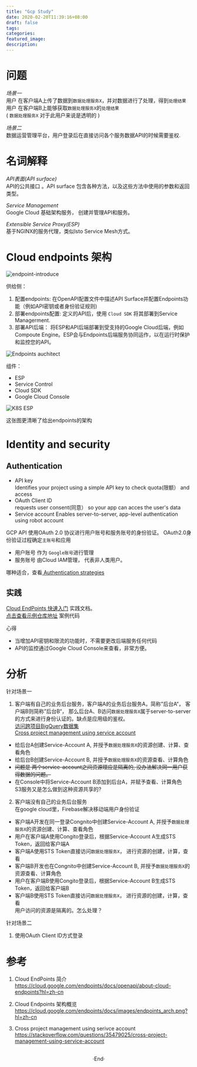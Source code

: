 ```yaml
---
title: "Gcp Study"
date: 2020-02-20T11:39:16+08:00
draft: false
tags: 
categories: 
featured_image: 
description: 
---
```

# 问题
*场景一*   
用户 在客户端A上传了数据到`数据处理服务X`，并对数据进行了处理，得到`处理结果`  
用户 在客户端B上能够获取`数据处理服务X`的`处理结果`  
( `数据处理服务X` 对于此用户来说是透明的 )   
  
  
*场景二*  
数据运营管理平台，用户登录后在直接访问各个服务数据API的时候需要鉴权.  

# 名词解释

*API表面(API surface)*   
API的公共接口 。API surface 包含各种方法，以及这些方法中使用的参数和返回类型。   

*Service Management*   
Google Cloud 基础架构服务， 创建并管理API和服务。  

*Extensible Service Proxy(ESP)*    
基于NGINX的服务代理，类似Isto Service Mesh方式。  

# Cloud endpoints 架构
![endpoint-introduce](https://cloud.google.com/endpoints/docs/images/endpoints-architecture.png?hl=zh-cn)   

供给侧：

1. 配置endpoints: 在OpenAPI配置文件中描述API Surface并配置Endpoints功能（例如API密钥或者身份验证规则)  
2. 部署endpoints配置: 定义的API后，使用 `Cloud SDK` 将其部署到Service Managerment.  
3. 部署API后端： 将ESP和API后端部署到受支持的Google Cloud后端，例如Compoute Engine。ESP会与Endpoints后端服务协同运作，以在运行时保护和监控您的API。   


![Endpoints auchitect](https://cloud.google.com/endpoints/docs/images/endpoints_arch.png?hl=zh-cn)   

组件： 

- ESP 
- Service Control 
- Cloud SDK
- Google Cloud Console 

![K8S ESP](https://cloud.google.com/endpoints/docs/images/endpoints_kube.png?hl=zh-cn)

这张图更清晰了给出endpoints的架构   


# Identity and security 

## Authentication 

- API key  
  Identifies your project using a simple API key to check quota(限额） and access 
- OAuth Client ID   
  requests user consent(同意） so your app can acces the user's data 
- Service account 
  Enables server-to-server, app-level authentication using robot account 

GCP API 使用OAuth 2.0 协议进行用户账号和服务账号的身份验证。 OAuth2.0身份验证过程确定`主账号`和应用  

- 用户账号 作为 `Google账号`进行管理   
- 服务账号 由Cloud IAM管理， 代表非人类用户。  
    

哪种适合，查看[ Authentication strategies ](https://cloud.google.com/docs/authentication#authentication_strategies)  

## 实践 

[Cloud EndPoints 快速入门](https://cloud.google.com/endpoints/docs/quickstart-endpoints) 实践文档。   
[点击查看示例仓库地址](https://github.com/GoogleCloudPlatform/endpoints-quickstart)  案例代码  

心得

- 当增加API密钥和限流的功能时，不需要更改后端服务任何代码  
- API的监控通过Google Cloud Console来查看，非常方便。  


# 分析
针对场景一  

1. 客户端有自己的业务后台服务，客户端A的业务后台服务A，简称”后台A“， 客户端B则简称”后台B“， 那么后台A、B访问`数据处理服务X`属于server-to-server的方式来进行身份认证的。缺点是应用级的鉴权。  
  [访问跨项目BigQuery数据集](https://cloud.google.com/dataprep/docs/concepts/cross-bq-datasets)   
  [Cross project management using service account](https://stackoverflow.com/questions/35479025/cross-project-management-using-service-account)   
  - 给后台A创建Service-Account A, 并授予`数据处理服务X`的资源创建、计算、查看角色  
  - 给后台B创建Service-Account B, 并授予`数据处理服务X`的资源查看、计算角色   
  - ~~问题是 两个service-account之间资源理应是隔离的, 没办法解决同一用户获得数据的问题。~~  
  - 在Console中将Service-Account B添加到后台A，并赋予查看、计算角色  
  S3服务又是怎么做到这种资源共享的?  

2. 客户端没有自己的业务后台服务  
  在google cloud里，Firebase解决移动端用户身份验证  
  
  - 客户端A开发在同一登录Congnito中创建Service-Account A, 并授予`数据处理服务X`的资源创建、计算、查看角色  
  - 用户在客户端A使用Congito登录后，根据Service-Account A生成STS Token，返回给客户端A
  - 客户端A使用STS Token直接访问`数据处理服务X`， 进行资源的创建，计算，查看
  - 客户端B开发也在Congnito中创建Service-Account B, 并授予`数据处理服务X`的资源查看、计算角色
  - 用户在客户端B使用Congito登录后，根据Service-Account B生成STS Token，返回给客户端B
  - 客户端B使用STS Token直接访问`数据处理服务X`， 进行资源的创建，计算，查看   
  用户访问的资源是隔离的。怎么处理？ 


针对场景二  

1. 使用OAuth Client ID方式登录  

# 参考 

1. Cloud EndPoints 简介   
  https://cloud.google.com/endpoints/docs/openapi/about-cloud-endpoints?hl=zh-cn   

2. Cloud Endpoints 架构概览   
  https://cloud.google.com/endpoints/docs/images/endpoints_arch.png?hl=zh-cn    

3. Cross project management using serivce account  
  https://stackoverflow.com/questions/35479025/cross-project-management-using-service-account  


<br>

<center>  ·End·  </center>
